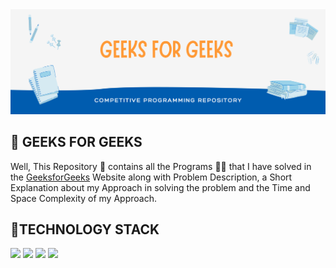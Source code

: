 <img src="IMG/banner.png" />

<h2> 📝 GEEKS FOR GEEKS </h1>
<p> Well, This Repository 📓 contains all the Programs 👨‍💻 that I have solved in the <a href="https://auth.geeksforgeeks.org/user/ajaiqmar/profile">GeeksforGeeks</a> Website along with Problem Description, a Short Explanation about my Approach in solving the problem and the Time and Space Complexity of my Approach. </p>

<h2> 📱TECHNOLOGY STACK </h2>

<a href="https://docs.oracle.com/en/java/"><img src="https://img.shields.io/badge/Java-%20-green" /></a>
<a href=""><img src="https://img.shields.io/badge/Python-%20-blue" /></a>
<a href=""><img src="https://img.shields.io/badge/C-%20-yellow" /></a>
<a href=""><img src="https://img.shields.io/badge/C++-%20-yellowgreen" /></a>
